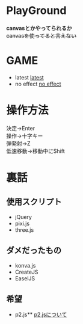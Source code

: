 # PlayGround

**canvasとかやってられるか**<br>
~~canvasを使ってると言えない~~

# GAME
* latest
[latest](https://akatsuki1910.github.io/PlayGround/pixi/main.html)<br>
* no effect
[no effect](https://akatsuki1910.github.io/PlayGround/no_eff/main.html)<br>

# 操作方法
決定→Enter<br>
操作→十字キー<br>
弾発射→Z<br>
低速移動→移動中にShift<br>

# 裏話
## 使用スクリプト
* jQuery
* pixi.js
* three.js

## ダメだったもの
* konva.js
* CreateJS
* EaselJS

## 希望
* p2.js**
[p2.jsについて](https://blog.applibot.co.jp/2017/09/06/p2-js/)
